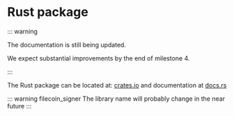 # Rust package

::: warning

The documentation is still being updated.

We expect substantial improvements by the end of milestone 4.

:::


The Rust package can be located at: [crates.io](https://crates.io/) and documentation at [docs.rs](https://docs.rs)

::: warning filecoin_signer
The library name will probably change in the near future
:::
